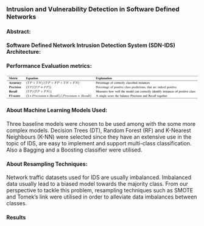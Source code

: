 ### Intrusion and Vulnerability Detection in Software Defined Networks

#### Abstract:


####  Software Defined Network Intrusion Detection System (SDN-IDS) Architecture:

#### Performance Evaluation metrics:
![plot](https://github.com/sotirischatzimiltis/SDN_IDS/blob/main/Figures/performance_metrics.PNG)

#### About Machine Learning Models Used:
Three baseline models were chosen to be used among with the some more complex models. Decision Trees (DT), Random Forest (RF) and K-Nearest Neighbours (K-NN) were selected
since they have an extensive use in the topic of IDS, are easy to implement and support multi-class classification. Also a Bagging and a Boosting classifier were utilised. 

#### About Resampling Techniques:
Network traffic datasets used for IDS are usually imbalanced. Imbalanced data usually lead to a biased model towards the majority class. 
From our perspective to tackle this problem, resampling techniques such as SMOTE and Tomek’s link  were utilised in order to alleviate data imbalances between classes.

#### Results
